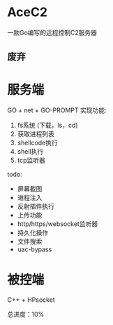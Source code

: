 # AceC2
一款Go编写的远程控制C2服务器 

## 废弃 

# 服务端
GO + net + GO-PROMPT
实现功能:
1. fs系统 (下载，ls，cd) 
2. 获取进程列表
3. shellcode执行
4. shell执行
5. tcp监听器

todo:
- 屏幕截图
- 进程注入
- 反射插件执行
- 上传功能
- http/https/websocket监听器
- 持久化操作
- 文件搜索
- uac-bypass

# 被控端
C++ + HPsocket

总进度：10%
